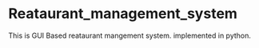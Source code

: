 # Reataurant_management_system
This is GUI Based reataurant mangement system.
implemented in python.
